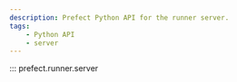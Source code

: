 ```yaml
---
description: Prefect Python API for the runner server.
tags:
    - Python API
    - server
---
```


::: prefect.runner.server
